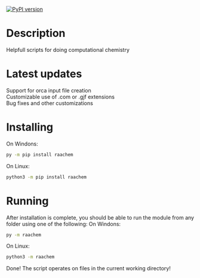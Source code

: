 [![PyPI version](https://badge.fury.io/py/raachem.svg)](https://badge.fury.io/py/raachem)

# Description
Helpfull scripts for doing computational chemistry

# Latest updates
Support for orca input file creation\
Customizable use of .com or .gjf extensions\
Bug fixes and other customizations

# Installing
On Windons:
```bash
py -m pip install raachem
```
On Linux:
```bash
python3 -m pip install raachem
```

# Running
After installation is complete, you should be able to run the module from any folder using one of the following:
On Windons:
```bash
py -m raachem
```
On Linux:
```bash
python3 -m raachem
```
Done! The script operates on files in the current working directory!
